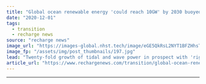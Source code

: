```yaml
---
title: "Global ocean renewable energy 'could reach 10GW' by 2030 buoyed by island and coastal markets"
date: "2020-12-01"
tags: 
  - transition
  - recharge news
source: "recharge news"
image_url: "https://images-global.nhst.tech/image/eGE5QkRsL2NYT1BFZHhsTnJsQ1RKYTJZTEdLTTV5WXIvMkJQb3c3WXlnST0=/nhst/binary/c58951cb1dfaf2860aab68c01fa0c4d9"
image_fp: "/assets/img/post_thumbnails/197.jpg"
lead: "Twenty-fold growth of tidal and wave power in prospect with 'right incentives and regulatory frameworks in place', says Irena in new report"
article_url: "https://www.rechargenews.com/transition/global-ocean-renewable-energy-could-reach-10gw-by-2030-buoyed-by-island-and-coastal-markets/2-1-922029"
---
```


---

